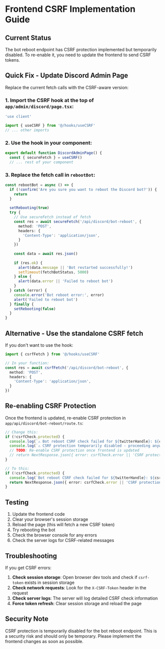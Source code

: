 # Frontend CSRF Implementation Guide

## Current Status

The bot reboot endpoint has CSRF protection implemented but temporarily disabled. To re-enable it, you need to update the frontend to send CSRF tokens.

## Quick Fix - Update Discord Admin Page

Replace the current fetch calls with the CSRF-aware version:

### 1. Import the CSRF hook at the top of `app/admin/discord/page.tsx`:

```typescript
'use client'

import { useCSRF } from '@/hooks/useCSRF'
// ... other imports
```

### 2. Use the hook in your component:

```typescript
export default function DiscordAdminPage() {
  const { secureFetch } = useCSRF()
  // ... rest of your component
```

### 3. Replace the fetch call in `rebootBot`:

```typescript
const rebootBot = async () => {
  if (!confirm('Are you sure you want to reboot the Discord bot?')) {
    return
  }
  
  setRebooting(true)
  try {
    // Use secureFetch instead of fetch
    const res = await secureFetch('/api/discord/bot-reboot', {
      method: 'POST',
      headers: {
        'Content-Type': 'application/json',
      }
    })
    
    const data = await res.json()
    
    if (res.ok) {
      alert(data.message || 'Bot restarted successfully!')
      setTimeout(fetchBotStatus, 5000)
    } else {
      alert(data.error || 'Failed to reboot bot')
    }
  } catch (error) {
    console.error('Bot reboot error:', error)
    alert('Failed to reboot bot')
  } finally {
    setRebooting(false)
  }
}
```

## Alternative - Use the standalone CSRF fetch

If you don't want to use the hook:

```typescript
import { csrfFetch } from '@/hooks/useCSRF'

// In your function:
const res = await csrfFetch('/api/discord/bot-reboot', {
  method: 'POST',
  headers: {
    'Content-Type': 'application/json',
  }
})
```

## Re-enabling CSRF Protection

Once the frontend is updated, re-enable CSRF protection in `app/api/discord/bot-reboot/route.ts`:

```typescript
// Change this:
if (!csrfCheck.protected) {
  console.log(`⚠️ Bot reboot CSRF check failed for ${twitterHandle}: ${csrfCheck.error}`)
  console.log(`⚠️ CSRF protection temporarily disabled - proceeding anyway`)
  // TODO: Re-enable CSRF protection once frontend is updated
  // return NextResponse.json({ error: csrfCheck.error || 'CSRF protection failed' }, { status: 403 })
}

// To this:
if (!csrfCheck.protected) {
  console.log(`Bot reboot CSRF check failed for ${twitterHandle}: ${csrfCheck.error}`)
  return NextResponse.json({ error: csrfCheck.error || 'CSRF protection failed' }, { status: 403 })
}
```

## Testing

1. Update the frontend code
2. Clear your browser's session storage
3. Reload the page (this will fetch a new CSRF token)
4. Try rebooting the bot
5. Check the browser console for any errors
6. Check the server logs for CSRF-related messages

## Troubleshooting

If you get CSRF errors:

1. **Check session storage**: Open browser dev tools and check if `csrf-token` exists in session storage
2. **Check network requests**: Look for the `X-CSRF-Token` header in the request
3. **Check server logs**: The server will log detailed CSRF check information
4. **Force token refresh**: Clear session storage and reload the page

## Security Note

CSRF protection is temporarily disabled for the bot reboot endpoint. This is a security risk and should only be temporary. Please implement the frontend changes as soon as possible. 
